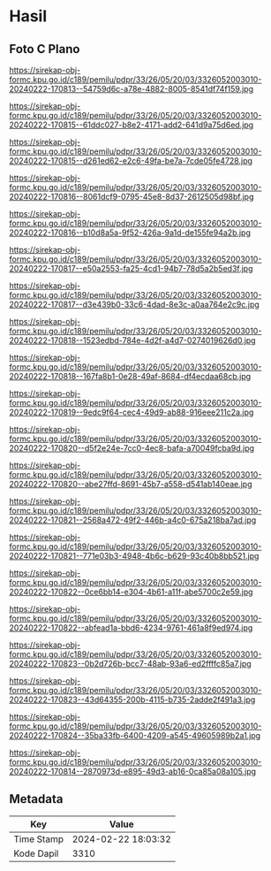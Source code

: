 # Hasil

## Foto C Plano

https://sirekap-obj-formc.kpu.go.id/c189/pemilu/pdpr/33/26/05/20/03/3326052003010-20240222-170813--54759d6c-a78e-4882-8005-8541df74f159.jpg

https://sirekap-obj-formc.kpu.go.id/c189/pemilu/pdpr/33/26/05/20/03/3326052003010-20240222-170815--61ddc027-b8e2-4171-add2-641d9a75d6ed.jpg

https://sirekap-obj-formc.kpu.go.id/c189/pemilu/pdpr/33/26/05/20/03/3326052003010-20240222-170815--d261ed62-e2c6-49fa-be7a-7cde05fe4728.jpg

https://sirekap-obj-formc.kpu.go.id/c189/pemilu/pdpr/33/26/05/20/03/3326052003010-20240222-170816--8061dcf9-0795-45e8-8d37-2612505d98bf.jpg

https://sirekap-obj-formc.kpu.go.id/c189/pemilu/pdpr/33/26/05/20/03/3326052003010-20240222-170816--b10d8a5a-9f52-426a-9a1d-de155fe94a2b.jpg

https://sirekap-obj-formc.kpu.go.id/c189/pemilu/pdpr/33/26/05/20/03/3326052003010-20240222-170817--e50a2553-fa25-4cd1-94b7-78d5a2b5ed3f.jpg

https://sirekap-obj-formc.kpu.go.id/c189/pemilu/pdpr/33/26/05/20/03/3326052003010-20240222-170817--d3e439b0-33c6-4dad-8e3c-a0aa764e2c9c.jpg

https://sirekap-obj-formc.kpu.go.id/c189/pemilu/pdpr/33/26/05/20/03/3326052003010-20240222-170818--1523edbd-784e-4d2f-a4d7-0274019626d0.jpg

https://sirekap-obj-formc.kpu.go.id/c189/pemilu/pdpr/33/26/05/20/03/3326052003010-20240222-170818--167fa8b1-0e28-49af-8684-df4ecdaa68cb.jpg

https://sirekap-obj-formc.kpu.go.id/c189/pemilu/pdpr/33/26/05/20/03/3326052003010-20240222-170819--9edc9f64-cec4-49d9-ab88-916eee211c2a.jpg

https://sirekap-obj-formc.kpu.go.id/c189/pemilu/pdpr/33/26/05/20/03/3326052003010-20240222-170820--d5f2e24e-7cc0-4ec8-bafa-a70049fcba9d.jpg

https://sirekap-obj-formc.kpu.go.id/c189/pemilu/pdpr/33/26/05/20/03/3326052003010-20240222-170820--abe27ffd-8691-45b7-a558-d541ab140eae.jpg

https://sirekap-obj-formc.kpu.go.id/c189/pemilu/pdpr/33/26/05/20/03/3326052003010-20240222-170821--2568a472-49f2-446b-a4c0-675a218ba7ad.jpg

https://sirekap-obj-formc.kpu.go.id/c189/pemilu/pdpr/33/26/05/20/03/3326052003010-20240222-170821--771e03b3-4948-4b6c-b629-93c40b8bb521.jpg

https://sirekap-obj-formc.kpu.go.id/c189/pemilu/pdpr/33/26/05/20/03/3326052003010-20240222-170822--0ce6bb14-e304-4b61-a11f-abe5700c2e59.jpg

https://sirekap-obj-formc.kpu.go.id/c189/pemilu/pdpr/33/26/05/20/03/3326052003010-20240222-170822--abfead1a-bbd6-4234-9761-461a8f9ed974.jpg

https://sirekap-obj-formc.kpu.go.id/c189/pemilu/pdpr/33/26/05/20/03/3326052003010-20240222-170823--0b2d726b-bcc7-48ab-93a6-ed2ffffc85a7.jpg

https://sirekap-obj-formc.kpu.go.id/c189/pemilu/pdpr/33/26/05/20/03/3326052003010-20240222-170823--43d64355-200b-4115-b735-2adde2f491a3.jpg

https://sirekap-obj-formc.kpu.go.id/c189/pemilu/pdpr/33/26/05/20/03/3326052003010-20240222-170824--35ba33fb-6400-4209-a545-49605989b2a1.jpg

https://sirekap-obj-formc.kpu.go.id/c189/pemilu/pdpr/33/26/05/20/03/3326052003010-20240222-170814--2870973d-e895-49d3-ab16-0ca85a08a105.jpg


## Metadata

| Key        | Value               |
| ---------- | ------------------- |
| Time Stamp | 2024-02-22 18:03:32 |
| Kode Dapil | 3310                |



